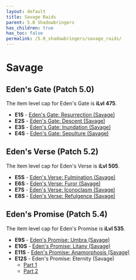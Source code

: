 ```yaml
---
layout: default
title: Savage Raids
parent: 5.0 Shadowbringers
has_children: true
has_toc: false
permalink: /5.0_shadowbringers/savage_raids/
---
```


# Savage

## Eden's Gate (Patch 5.0)

The item level cap for Eden's Gate is **iLvl 475**.

- **E1S** - [Eden's Gate: Resurrection (Savage)](e1s)
- **E2S** - [Eden's Gate: Descent (Savage)](e2s)
- **E3S** - [Eden's Gate: Inundation (Savage)](e3s)
- **E4S** - [Eden's Gate: Sepulture (Savage)](e4s)

## Eden's Verse (Patch 5.2)

The item level cap for Eden's Verse is **iLvl 505**.

- **E5S** - [Eden's Verse: Fulmination (Savage)](e5s)
- **E6S** - [Eden's Verse: Furor (Savage)](e6s)
- **E7S** - [Eden's Verse: Iconoclasm (Savage)](e7s)
- **E8S** - [Eden's Verse: Refulgence (Savage)](e8s)

## Eden's Promise (Patch 5.4)

The item level cap for Eden's Promise is **iLvl 535**.

- **E9S** - [Eden's Promise: Umbra (Savage)](e9s)
- **E10S** - [Eden's Promise: Litany (Savage)](e10s)
- **E11S** - [Eden's Promise: Anamorphosis (Savage)](e11s)
- **E12S** - Eden's Promise: Eternity (Savage)
	- [Part 1](e12s_1)
	- [Part 2](e12s_2)